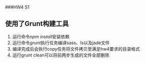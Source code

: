 ###HW4 S1

## 使用了Grunt构建工具
1. 运行命令*npm install*安装依赖
2. 运行命令*grunt*执行任务编译sass、ls以及jade文件
3. 编译完成后会执行copy任务将文件拷贝至满足hw4要求的目录格式
4. 运行grunt clean可以将前两步生成的文件全部删除
